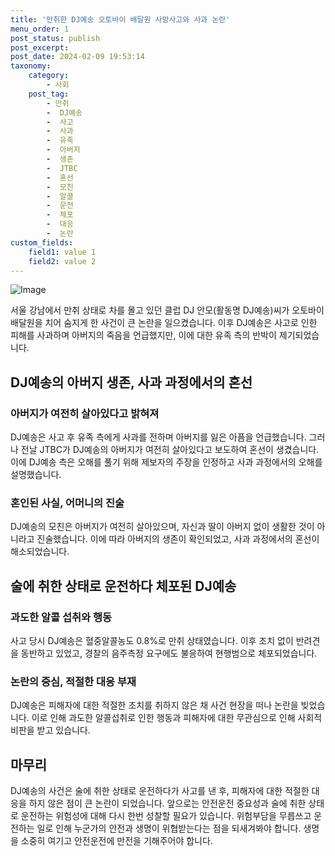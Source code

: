 ```yaml
---
title: '만취한 DJ예송 오토바이 배달원 사망사고와 사과 논란'
menu_order: 1
post_status: publish
post_excerpt: 
post_date: 2024-02-09 19:53:14
taxonomy:
    category:
        - 사회
    post_tag:
        - 만취
        -  DJ예송
        -  사고
        -  사과
        -  유족
        -  아버지
        -  생존
        -  JTBC
        -  혼선
        -  모친
        -  알콜
        -  운전
        -  체포
        -  대응
        -  논란
custom_fields:
    field1: value 1
    field2: value 2
---
```


![Image](https://imgnews.pstatic.net/image/029/2024/02/09/0002854445_001_20240209152001113.jpg?type=w647)

서울 강남에서 만취 상태로 차를 몰고 있던 클럽 DJ 안모(활동명 DJ예송)씨가 오토바이 배달원을 치어 숨지게 한 사건이 큰 논란을 일으켰습니다. 이후 DJ예송은 사고로 인한 피해를 사과하며 아버지의 죽음을 언급했지만, 이에 대한 유족 측의 반박이 제기되었습니다.
## DJ예송의 아버지 생존, 사과 과정에서의 혼선
### 아버지가 여전히 살아있다고 밝혀져
DJ예송은 사고 후 유족 측에게 사과를 전하며 아버지를 잃은 아픔을 언급했습니다. 그러나 전날 JTBC가 DJ예송의 아버지가 여전히 살아있다고 보도하여 혼선이 생겼습니다. 이에 DJ예송 측은 오해를 풀기 위해 제보자의 주장을 인정하고 사과 과정에서의 오해를 설명했습니다.
### 혼인된 사실, 어머니의 진술
DJ예송의 모친은 아버지가 여전히 살아있으며, 자신과 딸이 아버지 없이 생활한 것이 아니라고 진술했습니다. 이에 따라 아버지의 생존이 확인되었고, 사과 과정에서의 혼선이 해소되었습니다.
## 술에 취한 상태로 운전하다 체포된 DJ예송
### 과도한 알콜 섭취와 행동
사고 당시 DJ예송은 혈중알콜농도 0.8%로 만취 상태였습니다. 이후 조치 없이 반려견을 동반하고 있었고, 경찰의 음주측정 요구에도 불응하여 현행범으로 체포되었습니다.
### 논란의 중심, 적절한 대응 부재
DJ예송은 피해자에 대한 적절한 조치를 취하지 않은 채 사건 현장을 떠나 논란을 빚었습니다. 이로 인해 과도한 알콜섭취로 인한 행동과 피해자에 대한 무관심으로 인해 사회적 비판을 받고 있습니다.
## 마무리
DJ예송의 사건은 술에 취한 상태로 운전하다가 사고를 낸 후, 피해자에 대한 적절한 대응을 하지 않은 점이 큰 논란이 되었습니다. 앞으로는 안전운전 중요성과 술에 취한 상태로 운전하는 위험성에 대해 다시 한번 성찰할 필요가 있습니다. 위험부담을 무릅쓰고 운전하는 일로 인해 누군가의 안전과 생명이 위협받는다는 점을 되새겨봐야 합니다. 생명을 소중히 여기고 안전운전에 만전을 기해주어야 합니다.
